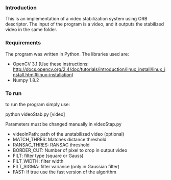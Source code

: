 ### Introduction

This is an implementation of a video stabilization system using ORB descriptor. The input of the program is a video, and it outputs the stabilized video in the same folder. 

### Requirements

The program was written in Python. The libraries used are:

* OpenCV 3.1 (Use these instructions: http://docs.opencv.org/2.4/doc/tutorials/introduction/linux_install/linux_install.html#linux-installation)
* Numpy 1.8.2


### To run

to run the program simply use:

python videoStab.py [video]

Parameters must be changed manually in videoStap.py

* videoInPath:  path of the unstabilized video (optional)
* MATCH_THRES:  Matches distance threshold
* RANSAC_THRES: RANSAC threshold
* BORDER_CUT:   Number of pixel to crop in output video 
* FILT:         filter type (square or Gauss)
* FILT_WIDTH:   filter width
* FILT_SIGMA:   filter variance (only in Gaussian filter)
* FAST:         If true use the fast version of the algorithm
